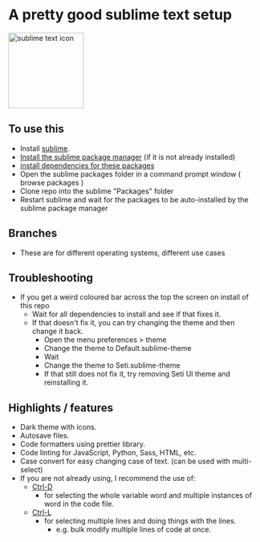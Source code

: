 # A pretty good sublime text setup

<div class="icon-parent">
  <img src="https://www.sublimehq.com/images/sublime_text.png" alt="sublime text icon" width="150"/>
</div>

## To use this

- Install [sublime](https://www.sublimetext.com/).
- [Install the sublime package manager](https://packagecontrol.io/installation) (if it is not already installed)
- [install dependencies for these packages](./packages-to-install.md)
- Open the sublime packages folder in a command prompt window ( browse packages )
- Clone repo into the sublime "Packages" folder
- Restart sublime and wait for the packages to be auto-installed by the sublime package manager

## Branches

- These are for different operating systems, different use cases

## Troubleshooting

- If you get a weird coloured bar across the top the screen on install of this repo
  - Wait for all dependencies to install and see if that fixes it.
  - If that doesn't fix it, you can try changing the theme and then change it back.
      - Open the menu preferences > theme
      - Change the theme to Default.sublime-theme
      - Wait
      - Change the theme to Seti.sublime-theme
      - If that still does not fix it, try removing Seti UI theme and reinstalling it.

## Highlights / features

- Dark theme with icons.
- Autosave files.
- Code formatters using prettier library.
- Code linting for JavaScript, Python, Sass, HTML, etc.
- Case convert for easy changing case of text. (can be used with multi-select)
- If you are not already using, I recommend the use of:
  - [Ctrl-D](https://docs.sublimetext.io/guide/usage/editing.html)
    - for selecting the whole variable word and multiple instances of word in the code file.
  - [Ctrl-L](https://docs.sublimetext.io/guide/usage/editing.html)
    - for selecting multiple lines and doing things with the lines.
      - e.g. bulk modify multiple lines of code at once.